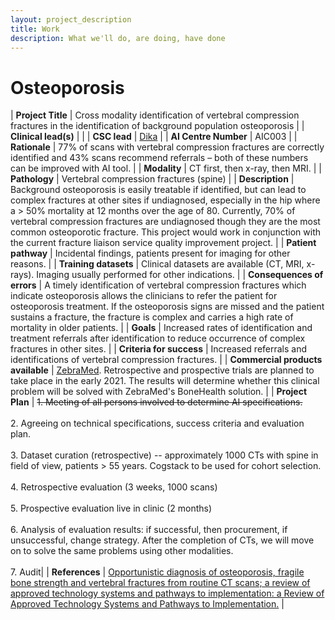 ```yaml
---
layout: project_description
title: Work
description: What we'll do, are doing, have done
---
```



# **Osteoporosis**

| <b>Project Title</b> | Cross modality identification of vertebral compression fractures in the identification of background population osteoporosis |
| <b>Clinical lead(s)</b> |  |
| <b>CSC lead</b> | [Dika](/team/dika.md) |
| <b>AI Centre Number</b> | AIC003 |
| <b>Rationale</b> | 77% of scans with vertebral compression fractures are correctly identified and 43% scans recommend referrals – both of these numbers can be improved with AI tool. |
| <b>Modality</b> | CT first, then x-ray, then MRI. |
| <b>Pathology</b> | Vertebral compression fractures (spine) |
| <b>Description</b> | Background osteoporosis is easily treatable if identified, but can lead to complex fractures at other sites if undiagnosed, especially in the hip where a > 50% mortality at 12 months over the age of 80. Currently, 70% of vertebral compression fractures are undiagnosed though they are the most common osteoporotic fracture. This project would work in conjunction with the current fracture liaison service quality improvement project. |
| <b>Patient pathway</b> | Incidental findings, patients present for imaging for other reasons. |
| <b>Training datasets</b> | Clinical datasets are available (CT, MRI, x-rays). Imaging usually performed for other indications. |
| <b>Consequences of errors</b> | A timely identification of vertebral compression fractures which indicate osteoporosis allows the clinicians to refer the patient for osteoporosis treatment. If the osteoporosis signs are missed and the patient sustains a fracture, the fracture is complex and carries a high rate of mortality in older patients. |
| <b>Goals</b> | Increased rates of identification and treatment referrals after identification to reduce occurrence of complex fractures in other sites. |
| <b>Criteria for success</b> | Increased referrals and identifications of vertebral compression fractures. |
| <b>Commercial products available</b> | <a href="https://www.zebra-med.com/bone-health-solution"> ZebraMed</a>. Retrospective and prospective trials are planned to take place in the early 2021. The results will determine whether this clinical problem will be solved with ZebraMed's BoneHealth solution. |
| <b>Project Plan</b> | <strike>1.	Meeting of all persons involved to determine AI specifications.</strike> <br><br> 2.	Agreeing on technical specifications, success criteria and evaluation plan. <br> <br> 3. Dataset curation (retrospective) -- approximately 1000 CTs with spine in field of view, patients > 55 years. Cogstack to be used for cohort selection. <br><br> 4.	Retrospective evaluation (3 weeks, 1000 scans)<br><br>5.	Prospective evaluation live in clinic (2 months) <br><br>6.	Analysis of evaluation results: if successful, then procurement, if unsuccessful, change strategy. After the completion of CTs, we will move on to solve the same problems using other modalities. <br><br>7. Audit|
| <b>References</b> | <a href="https://research-information.bris.ac.uk/ws/portalfiles/portal/282788915/1759720x211024029.pdf">Opportunistic diagnosis of osteoporosis, fragile bone strength and vertebral fractures from routine CT scans; a review of approved technology systems and pathways to implementation: a Review of Approved Technology Systems and Pathways to Implementation.</a> |